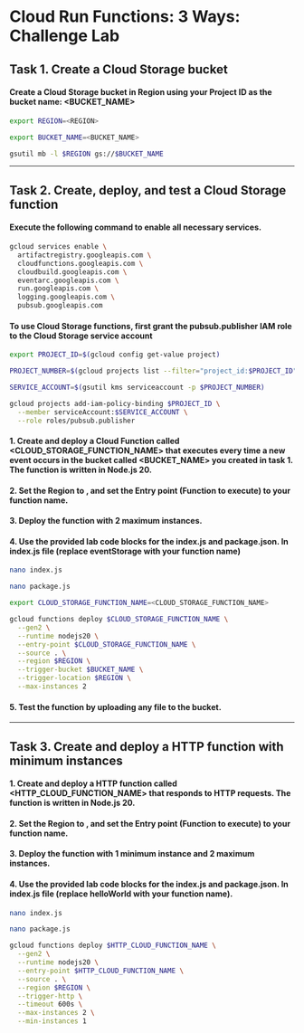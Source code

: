 # Cloud Run Functions: 3 Ways: Challenge Lab

## Task 1. Create a Cloud Storage bucket

#### Create a Cloud Storage bucket in Region using your Project ID as the bucket name: <BUCKET_NAME>

```bash
export REGION=<REGION>
```

```bash
export BUCKET_NAME=<BUCKET_NAME>
```

```bash
gsutil mb -l $REGION gs://$BUCKET_NAME
```

---

## Task 2. Create, deploy, and test a Cloud Storage function

#### Execute the following command to enable all necessary services.

```bash
gcloud services enable \
  artifactregistry.googleapis.com \
  cloudfunctions.googleapis.com \
  cloudbuild.googleapis.com \
  eventarc.googleapis.com \
  run.googleapis.com \
  logging.googleapis.com \
  pubsub.googleapis.com
```

#### To use Cloud Storage functions, first grant the pubsub.publisher IAM role to the Cloud Storage service account

```bash
export PROJECT_ID=$(gcloud config get-value project)
```

```bash
PROJECT_NUMBER=$(gcloud projects list --filter="project_id:$PROJECT_ID" --format='value(project_number)')
```

```bash
SERVICE_ACCOUNT=$(gsutil kms serviceaccount -p $PROJECT_NUMBER)
```

```bash
gcloud projects add-iam-policy-binding $PROJECT_ID \
  --member serviceAccount:$SERVICE_ACCOUNT \
  --role roles/pubsub.publisher
```

#### 1. Create and deploy a Cloud Function called <CLOUD_STORAGE_FUNCTION_NAME> that executes every time a new event occurs in the bucket called <BUCKET_NAME> you created in task 1. The function is written in Node.js 20.

#### 2. Set the Region to <REGION>, and set the Entry point (Function to execute) to your function name.

#### 3. Deploy the function with 2 maximum instances.

#### 4. Use the provided lab code blocks for the index.js and package.json. In index.js file (replace eventStorage with your function name)

```bash
nano index.js
```

```bash
nano package.js
```

```bash
export CLOUD_STORAGE_FUNCTION_NAME=<CLOUD_STORAGE_FUNCTION_NAME>
```

```bash
gcloud functions deploy $CLOUD_STORAGE_FUNCTION_NAME \
  --gen2 \
  --runtime nodejs20 \
  --entry-point $CLOUD_STORAGE_FUNCTION_NAME \
  --source . \
  --region $REGION \
  --trigger-bucket $BUCKET_NAME \
  --trigger-location $REGION \
  --max-instances 2
```

#### 5. Test the function by uploading any file to the bucket.

---

## Task 3. Create and deploy a HTTP function with minimum instances

#### 1. Create and deploy a HTTP function called <HTTP_CLOUD_FUNCTION_NAME> that responds to HTTP requests. The function is written in Node.js 20.

#### 2. Set the Region to <REGION>, and set the Entry point (Function to execute) to your function name.

#### 3. Deploy the function with 1 minimum instance and 2 maximum instances.

#### 4. Use the provided lab code blocks for the index.js and package.json. In index.js file (replace helloWorld with your function name).

```bash
nano index.js
```

```bash
nano package.js
```

```bash
gcloud functions deploy $HTTP_CLOUD_FUNCTION_NAME \
  --gen2 \
  --runtime nodejs20 \
  --entry-point $HTTP_CLOUD_FUNCTION_NAME \
  --source . \
  --region $REGION \
  --trigger-http \
  --timeout 600s \
  --max-instances 2 \
  --min-instances 1
```
